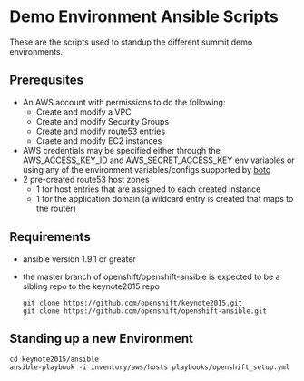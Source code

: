 # Demo Environment Ansible Scripts

These are the scripts used to standup the different summit demo environments.

## Prerequsites
- An AWS account with permissions to do the following:
  - Create and modify a VPC
  - Create and modify Security Groups
  - Create and modify route53 entries
  - Craete and modify EC2 instances
- AWS credentials may be specified either through the AWS_ACCESS_KEY_ID and AWS_SECRET_ACCESS_KEY env variables or using any of the environment variables/configs supported by [boto](http://boto.readthedocs.org/en/latest/boto_config_tut.html)
- 2 pre-created route53 host zones
  - 1 for host entries that are assigned to each created instance
  - 1 for the application domain (a wildcard entry is created that maps to the
    router)

## Requirements
- ansible version 1.9.1 or greater
- the master branch of openshift/openshift-ansible is expected to be a sibling
  repo to the keynote2015 repo

  ```
  git clone https://github.com/openshift/keynote2015.git
  git clone https://github.com/openshift/openshift-ansible.git
  ```

## Standing up a new Environment
```
cd keynote2015/ansible
ansible-playbook -i inventory/aws/hosts playbooks/openshift_setup.yml
```
